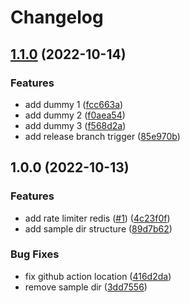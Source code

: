# Changelog

## [1.1.0](https://github.com/h4ckm03d/bookstore/compare/v1.0.0...v1.1.0) (2022-10-14)


### Features

* add dummy 1 ([fcc663a](https://github.com/h4ckm03d/bookstore/commit/fcc663ae7265b74eb09af0ea14d7ff61fcad1d99))
* add dummy 2 ([f0aea54](https://github.com/h4ckm03d/bookstore/commit/f0aea54cb90ebbdcf67116a31dcb0f64bf542bbf))
* add dummy 3 ([f568d2a](https://github.com/h4ckm03d/bookstore/commit/f568d2a63b5212663975305b77c9396b01c09b7f))
* add release branch trigger ([85e970b](https://github.com/h4ckm03d/bookstore/commit/85e970b4b97a5c2409e89002fb308ed22da9c1d6))

## 1.0.0 (2022-10-13)


### Features

* add rate limiter redis ([#1](https://github.com/h4ckm03d/bookstore/issues/1)) ([4c23f0f](https://github.com/h4ckm03d/bookstore/commit/4c23f0f73a08c8b0746fa4670232dd07fcb09969))
* add sample dir structure ([89d7b62](https://github.com/h4ckm03d/bookstore/commit/89d7b621f8ee53e17f9a15ddd34f0ccc49293f6c))


### Bug Fixes

* fix github action location ([416d2da](https://github.com/h4ckm03d/bookstore/commit/416d2da42ce27cd185d51b276ffd881dc72ed9bb))
* remove sample dir ([3dd7556](https://github.com/h4ckm03d/bookstore/commit/3dd7556f36fea09c3c729de0a5b42e81e7d82f74))
